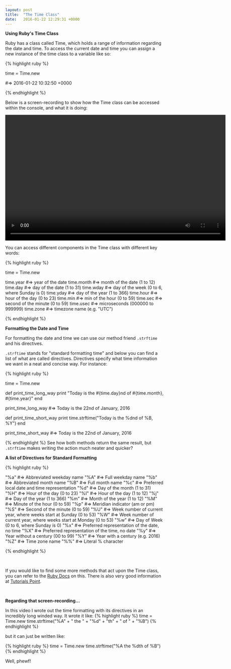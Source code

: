 ```yaml
---
layout: post
title:  "The Time Class"
date:   2016-01-22 12:29:31 +0000
---
```

<strong> Using Ruby's Time Class </strong>

Ruby has a class called Time, which holds a range of information regarding the date and time. To access the current date and time you can assign a new instance of the time class to a variable like so:

{% highlight ruby %}

time = Time.new

#=> 2016-01-22 10:32:50 +0000

{% endhighlight %}

Below is a screen-recording to show how the Time class can be accessed within the console, and what it is doing:

<div align="center">
<video src="../../../../../../../assets/Time_class.m4v" width="700" height="400" style="padding: 0px;" frameBorder="0" allowFullScreen controls></video>
</div>

You can access different components in the Time class with different key words:


{% highlight ruby %}

time = Time.new

time.year #=> year of the date
time.month #=> month of the date (1 to 12)
time.day #=> day of the date (1 to 31)
time.wday #=> day of the week (0 to 6, where Sunday is 0)
time.yday #=> day of the year (1 to 366)
time.hour #=> hour of the day (0 to 23)
time.min #=> min of the hour (0 to 59)
time.sec #=> second of the minute (0 to 59)
time.usec #=> microseconds (000000 to 999999)
time.zone #=> timezone name (e.g. "UTC")

{% endhighlight %}

<strong>Formatting the Date and Time</strong>

For formatting the date and time we can use our method friend `.strftime` and his directives. 

`.strftime` stands for "standard formatting time" and below you can find a list of what are called directives.
Directives specify what time information we want in a neat and concise way. For instance:

{% highlight ruby %}

time = Time.new

def print_time_long_way
  print "Today is the #{time.day}nd of #{time.month}, #{time.year}"
end

print_time_long_way
#=> Today is the 22nd of January, 2016

def print_time_short_way
  print time.strftime("Today is the %dnd of %B, %Y")
end

print_time_short_way
#=> Today is the 22nd of January, 2016


{% endhighlight %}
See how both methods return the same result, but `.strftime` makes writing the action much neater and quicker? 

<strong>A list of Directives for Standard Formatting</strong>

{% highlight ruby %}

"%a" #=> Abbreviated weekday name
"%A" #=> Full weekday name
"%b" #=> Abbreviated month name
"%B" #=> Full month name
"%c" #=> Preferred local date and time representation
"%d" #=> Day of the month (1 to 31)
"%H" #=> Hour of the day (0 to 23)
"%I" #=> Hour of the day (1 to 12)
"%j" #=> Day of the year (1 to 366)
"%m" #=> Month of the year (1 to 12)
"%M" #=> Minute of the hour (0 to 59)
"%p" #=> Meridian indicator (am or pm)
"%S" #=> Second of the minute (0 to 59)
"%U" #=> Week number of current year, where weeks start at Sunday (0 to 53)
"%W" #=> Week number of current year, where weeks start at Monday (0 to 53)
"%w" #=> Day of Week (0 to 6, where Sunday is 0)
"%x" #=> Preferred representation of the date, no time
"%X" #=> Preferred representation of the time, no date
"%y" #=> Year without a century (00 to 99)
"%Y" #=> Year with a century (e.g. 2016)
"%Z" #=> Time zone name
"%%" #=> Literal % character

{% endhighlight %}

<br>

If you would like to find some more methods that act upon the Time class, you can refer to the [Ruby Docs][ruby-docs-time-class] on this. There is also very good information at [Tutorials Point][tutorials-point-time].

<br>

<strong>Regarding that screen-recording...</strong>

In this video I wrote out the time formatting with its directives in an incredibly long winded way.
It wrote it like:
{% highlight ruby %}
time = Time.new
time.strftime("%A" + " the " + "%d" + "th" + " of " + "%B")
{% endhighlight %}

but it can just be written like:

{% highlight ruby %}
time = Time.new
time.strftime("%A the %dth of %B")
{% endhighlight %}

Well, phewf!

[ruby-docs-time-class]: http://ruby-doc.org/core-2.2.0/Time.html
[tutorials-point-time]: http://www.tutorialspoint.com/ruby/ruby_date_time.htm

